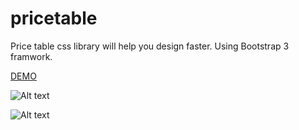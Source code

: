 # pricetable
Price table css library will help you design faster. Using Bootstrap 3 framwork.

<a href="http://softechdesigner.com/csstables/index.html" target="_blank" alt="Demo link here">DEMO</a>

![Alt text](http://www.softechdesigner.com/csstables/pricet1.PNG "Style 1 Price Table")


![Alt text](http://www.softechdesigner.com/csstables/pricet2.PNG "Style 2 Price Table")
